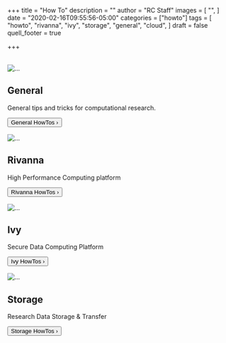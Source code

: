 +++
title = "How To"
description = ""
author = "RC Staff"
images = [
  "",
]
date = "2020-02-16T09:55:56-05:00"
categories = ["howto"]
tags = [
  "howto",
  "rivanna",
  "ivy",
  "storage",
  "general",
  "cloud",
]
draft = false
quell_footer = true

+++

<div class="card-group" style="margin-top:2rem;">
  <div class="card mb-3" style="max-width: 400px;">
    <div class="row">
      <div class="col-md-4">
        <img src="/images/faq/general.png" class="card-img" alt="...">
      </div>
      <div class="col-md-8">
        <div class="card-body">
          <h2 class="card-title">General</h2>
          <p class="card-text">General tips and tricks for computational research.</p>
          <div style="margin-bottom:1rem;">
            <a href="/userinfo/howtos/general/overview"><button class="btn btn-sm btn-primary">General HowTos &rsaquo;</button></a>
          </div>
        </div>
      </div>
    </div>
  </div>
  <div class="card mb-3" style="max-width: 400px;">
    <div class="row">
      <div class="col-md-4">
        <img src="/images/faq/rivanna.png" class="card-img" alt="...">
      </div>
      <div class="col-md-8">
        <div class="card-body">
          <h2 class="card-title">Rivanna</h2>
          <p class="card-text">High Performance Computing platform</p>
          <div style="margin-bottom:1rem;">
            <a href="/userinfo/howtos/rivanna/overview"><button class="btn btn-sm btn-primary">Rivanna HowTos &rsaquo;</button></a>
          </div>
        </div>
      </div>
    </div>
  </div>
</div>
<div class="card-group">
  <div class="card mb-3" style="max-width: 400px;">
    <div class="row">
      <div class="col-md-4">
        <img src="/images/faq/ivy.png" class="card-img" alt="...">
      </div>
      <div class="col-md-8">
        <div class="card-body">
          <h2 class="card-title">Ivy</h2>
          <p class="card-text">Secure Data Computing Platform</p>
          <div style="margin-bottom:1rem;">
            <a href="/userinfo/howtos/ivy/overview"><button class="btn btn-sm btn-primary">Ivy HowTos &rsaquo;</button></a>
          </div>
        </div>
      </div>
    </div>
  </div>
  <div class="card mb-3" style="max-width: 400px;">
    <div class="row">
      <div class="col-md-4">
        <img src="/images/faq/storage.png" class="card-img" alt="...">
      </div>
      <div class="col-md-8">
        <div class="card-body">
          <h2 class="card-title">Storage</h2>
          <p class="card-text">Research Data Storage & Transfer</p>
          <div style="margin-bottom:1rem;">
            <a href="/userinfo/howtos/storage/overview"><button class="btn btn-sm btn-primary">Storage HowTos &rsaquo;</button></a>
          </div>
        </div>
      </div>
    </div>
  </div>

</div>
